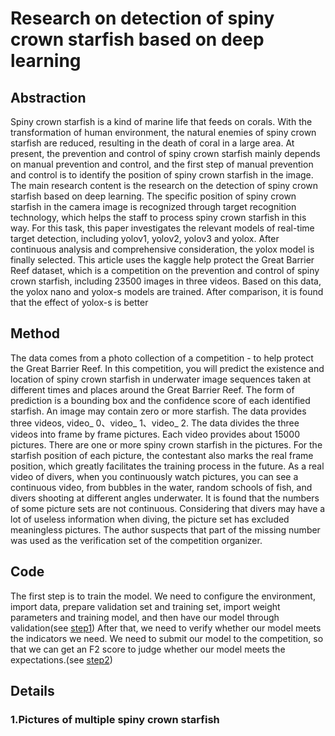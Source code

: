# Research on detection of spiny crown starfish based on deep learning
## Abstraction
  Spiny crown starfish is a kind of marine life that feeds on corals. With the transformation of human environment, the natural enemies of spiny crown starfish are reduced, resulting in the death of coral in a large area. At present, the prevention and control of spiny crown starfish mainly depends on manual prevention and control, and the first step of manual prevention and control is to identify the position of spiny crown starfish in the image. The main research content is the research on the detection of spiny crown starfish based on deep learning. The specific position of spiny crown starfish in the camera image is recognized through target recognition technology, which helps the staff to process spiny crown starfish in this way. For this task, this paper investigates the relevant models of real-time target detection, including yolov1, yolov2, yolov3 and yolox. After continuous analysis and comprehensive consideration, the yolox model is finally selected. This article uses the kaggle help protect the Great Barrier Reef dataset, which is a competition on the prevention and control of spiny crown starfish, including 23500 images in three videos. Based on this data, the yolox nano and yolox-s models are trained. After comparison, it is found that the effect of yolox-s is better
## Method
  The data comes from a photo collection of a competition - to help protect the Great Barrier Reef. In this competition, you will predict the existence and location of spiny crown starfish in underwater image sequences taken at different times and places around the Great Barrier Reef. The form of prediction is a bounding box and the confidence score of each identified starfish. An image may contain zero or more starfish. The data provides three videos, video_ 0、video_ 1、video_ 2. The data divides the three videos into frame by frame pictures. Each video provides about 15000 pictures. There are one or more spiny crown starfish in the pictures. For the starfish position of each picture, the contestant also marks the real frame position, which greatly facilitates the training process in the future. As a real video of divers, when you continuously watch pictures, you can see a continuous video, from bubbles in the water, random schools of fish, and divers shooting at different angles underwater. It is found that the numbers of some picture sets are not continuous. Considering that divers may have a lot of useless information when diving, the picture set has excluded meaningless pictures. The author suspects that part of the missing number was used as the verification set of the competition organizer.
## Code
  The first step is to train the model. We need to configure the environment, import data, prepare validation set and training set, import weight parameters and training model, and then have our model through validation(see [step1](https://baidu.com))
  After that, we need to verify whether our model meets the indicators we need. We need to submit our model to the competition, so that we can get an F2 score to judge whether our model meets the expectations.(see [step2](https://baidu.com))
## Details
### 1.Pictures of multiple spiny crown starfish
